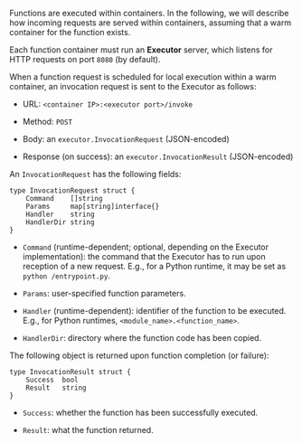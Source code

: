 Functions are executed within containers. In the following, we will describe
how incoming requests are served within containers, assuming that a warm 
container for the function exists.

Each function container must run an **Executor** server, which listens for
HTTP requests on port `8080` (by default).

When a function request is scheduled for local execution within a warm container,
an invocation request is sent to the Executor as follows:

 - URL: `<container IP>:<executor port>/invoke`
 
 - Method: `POST`
 
 - Body: an `executor.InvocationRequest` (JSON-encoded)

 - Response (on success): an `executor.InvocationResult` (JSON-encoded)

An `InvocationRequest` has the following fields:

```
type InvocationRequest struct {
	Command    []string
	Params     map[string]interface{}
	Handler    string
	HandlerDir string
}
```

- `Command` (runtime-dependent; optional, depending on the Executor implementation): the
  command that the Executor has to run upon reception of a new request. E.g., 
  for a Python runtime, it may be set as `python /entrypoint.py`.

- `Params`: user-specified function parameters.

- `Handler` (runtime-dependent): identifier of the function to be executed. 
E.g., for Python runtimes, `<module_name>.<function_name>`.

- `HandlerDir`: directory where the function code has been copied.

The following object is returned upon function completion (or failure):

```
type InvocationResult struct {
	Success  bool
	Result   string
}
```

- `Success`: whether the function has been successfully executed.

- `Result`: what the function returned.


